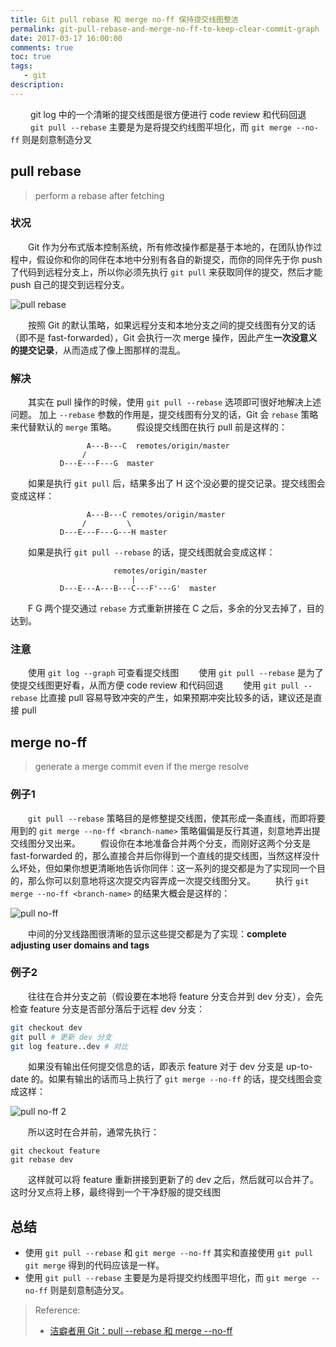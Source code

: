 ```yaml
---
title: Git pull rebase 和 merge no-ff 保持提交线图整洁
permalink: git-pull-rebase-and-merge-no-ff-to-keep-clear-commit-graph
date: 2017-03-17 16:00:00
comments: true
toc: true
tags: 
   - git
description: 
---
```

&emsp;&emsp; git log 中的一个清晰的提交线图是很方便进行 code review 和代码回退
&emsp;&emsp; `git pull --rebase` 主要是为是将提交约线图平坦化，而 `git merge --no-ff` 则是刻意制造分叉
<!--more -->

## pull rebase
> perform a rebase after fetching

### 状况
&emsp;&emsp;Git 作为分布式版本控制系统，所有修改操作都是基于本地的，在团队协作过程中，假设你和你的同伴在本地中分别有各自的新提交，而你的同伴先于你 push 了代码到远程分支上，所以你必须先执行 `git pull` 来获取同伴的提交，然后才能 push 自己的提交到远程分支。

![pull rebase](http://7xs09x.com1.z0.glb.clouddn.com/170317-git-pull-rebase-and-merge-no-ff-to-keep-clear-commit-graph-01.jpg)

&emsp;&emsp;按照 Git 的默认策略，如果远程分支和本地分支之间的提交线图有分叉的话（即不是 fast-forwarded），Git 会执行一次 merge 操作，因此产生**一次没意义的提交记录**，从而造成了像上图那样的混乱。

### 解决
&emsp;&emsp;其实在 pull 操作的时候，使用 `git pull --rebase` 选项即可很好地解决上述问题。 加上 `--rebase` 参数的作用是，提交线图有分叉的话，Git 会 `rebase` 策略来代替默认的 `merge` 策略。 
&emsp;&emsp;假设提交线图在执行 pull 前是这样的：
```
                 A---B---C  remotes/origin/master
                /
           D---E---F---G  master
```
&emsp;&emsp;如果是执行 `git pull` 后，结果多出了 H 这个没必要的提交记录。提交线图会变成这样：
```
                 A---B---C remotes/origin/master
                /         \
           D---E---F---G---H master
```
&emsp;&emsp;如果是执行 `git pull --rebase` 的话，提交线图就会变成这样：
```
                       remotes/origin/master
                           |
           D---E---A---B---C---F'---G'  master
```
&emsp;&emsp;F G 两个提交通过 `rebase` 方式重新拼接在 C 之后，多余的分叉去掉了，目的达到。

### 注意
&emsp;&emsp;使用 `git log --graph` 可查看提交线图
&emsp;&emsp;使用 `git pull --rebase` 是为了使提交线图更好看，从而方便 code review 和代码回退
&emsp;&emsp;使用 `git pull --rebase` 比直接 pull 容易导致冲突的产生，如果预期冲突比较多的话，建议还是直接 pull

## merge no-ff
> generate a merge commit even if the merge resolve

### 例子1
&emsp;&emsp;`git pull --rebase` 策略目的是修整提交线图，使其形成一条直线，而即将要用到的 `git merge --no-ff <branch-name>` 策略偏偏是反行其道，刻意地弄出提交线图分叉出来。
&emsp;&emsp;假设你在本地准备合并两个分支，而刚好这两个分支是 fast-forwarded 的，那么直接合并后你得到一个直线的提交线图，当然这样没什么坏处，但如果你想更清晰地告诉你同伴：这一系列的提交都是为了实现同一个目的，那么你可以刻意地将这次提交内容弄成一次提交线图分叉。
&emsp;&emsp;执行 `git merge --no-ff <branch-name>` 的结果大概会是这样的：

![pull no-ff](http://7xs09x.com1.z0.glb.clouddn.com/170317-git-pull-rebase-and-merge-no-ff-to-keep-clear-commit-graph-02.jpg)

&emsp;&emsp;中间的分叉线路图很清晰的显示这些提交都是为了实现：**complete adjusting user domains and tags**

### 例子2
&emsp;&emsp;往往在合并分支之前（假设要在本地将 feature 分支合并到 dev 分支），会先检查 feature 分支是否部分落后于远程 dev 分支：
``` bash
git checkout dev
git pull # 更新 dev 分支
git log feature..dev # 对比
```
&emsp;&emsp;如果没有输出任何提交信息的话，即表示 feature 对于 dev 分支是 up-to-date 的。如果有输出的话而马上执行了 `git merge --no-ff` 的话，提交线图会变成这样：

![pull no-ff 2](http://7xs09x.com1.z0.glb.clouddn.com/170317-git-pull-rebase-and-merge-no-ff-to-keep-clear-commit-graph-03.jpg)

&emsp;&emsp;所以这时在合并前，通常先执行：
```
git checkout feature
git rebase dev
```
&emsp;&emsp;这样就可以将 feature 重新拼接到更新了的 dev 之后，然后就可以合并了。这时分叉点将上移，最终得到一个干净舒服的提交线图

## 总结
- 使用 `git pull --rebase` 和 `git merge --no-ff` 其实和直接使用 `git pull` `git merge` 得到的代码应该是一样。
- 使用 `git pull --rebase` 主要是为是将提交约线图平坦化，而 `git merge --no-ff` 则是刻意制造分叉。

> Reference:
> - [洁癖者用 Git：pull --rebase 和 merge --no-ff](http://hungyuhei.github.io/2012/08/07/better-git-commit-graph-using-pull---rebase-and-merge---no-ff.html)
